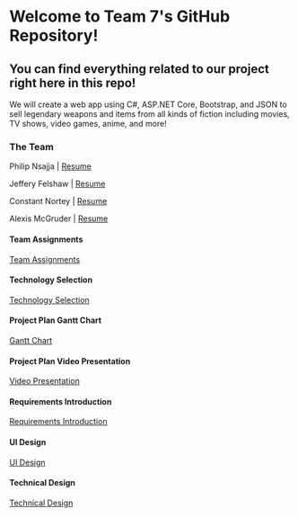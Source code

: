 # Welcome to Team 7's GitHub Repository!

## You can find everything related to our project right here in this repo!

We will create a web app using C#, ASP.NET Core, Bootstrap, and JSON to sell legendary weapons and items from all kinds of fiction including movies, TV shows, video games, anime, and more!

### The Team
Philip Nsajja | [Resume](ProjectPlanning/TeamResumes/PhilipNsajjaResume.md) 

Jeffery Felshaw | [Resume](ProjectPlanning/TeamResumes/JefferyFelshawResume.md)

Constant Nortey | [Resume](ProjectPlanning/TeamResumes/ConstantNorteyResume.md)

Alexis McGruder | [Resume](ProjectPlanning/TeamResumes/AlexisMcGruderResume.md)


#### Team Assignments
[Team Assignments](ProjectPlanning/TeamAssignments.md)

#### Technology Selection
[Technology Selection](ProjectPlanning/TechnologySelection.md)
 
#### Project Plan Gantt Chart
[Gantt Chart](https://adkisson-swe-f23.youtrack.cloud/gantt-charts/174-5)

#### Project Plan Video Presentation
[Video Presentation](Presentations/ProjectPlanPresentation.md)

#### Requirements Introduction 
[Requirements Introduction](Requirements/RequirementsIntroduction.md)

#### UI Design
[UI Design](UserInterface/UIFinal.md)

#### Technical Design
[Technical Design](TechnicalDesign/TechnicalDesign.md)
